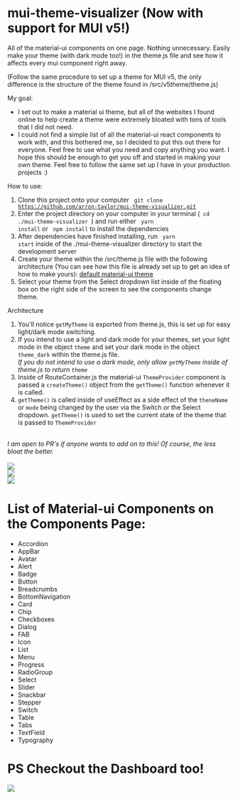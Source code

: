 # mui-theme-visualizer (Now with support for MUI v5!)
All of the material-ui components on one page. Nothing unnecessary. Easily make your theme (with dark mode too!) in the theme.js file and see how it affects every mui component right away.

(Follow the same procedure to set up a theme for MUI v5, the only difference is the structure of the theme found in /src/v5theme/theme.js)

My goal: 
  - I set out to make a material ui theme, but all of the websites I found online to help create a theme were extremely bloated with tons of tools that I did not need. 
  - I could not find a simple list of all the material-ui react components to work with, and this bothered me, so I decided to put this out there for everyone. Feel free to use what you need and copy anything you want. 
I hope this should be enough to get you off and started in making your own theme. Feel free to follow the same set up I have in your production projects :)


How to use:
  1. Clone this project onto your computer <code> git clone https://github.com/arron-taylor/mui-theme-visualizer.git </code>
  2. Enter the project directory on your computer in your terminal (<code> cd  ./mui-theme-visualizer </code>) and run either <code> yarn install</code> or <code> npm install</code> to install the dependencies 
  3. After dependencies have finished installing, run <code> yarn start</code> inside of the ./mui-theme-visualizer directory to start the development server
  4. Create your theme within the /src/theme.js file with the following architecture (You can see how this file is already set up to get an idea of how to make yours): <a href="https://v4.mui.com/customization/default-theme/#default-theme"> default material-ui theme </a> 
  5. Select your theme from the Select dropdown list inside of the floating box on the right side of the screen to see the components change theme.

Architecture
  1. You'll notice <code>getMyTheme</code> is exported from theme.js, this is set up for easy light/dark mode switching.
  2. If you intend to use a light and dark mode for your themes, set your light mode in the object <code>theme</code> and set your dark mode in the object <code>theme_dark</code> within the theme.js file. <br /><i>If you do not intend to use a dark mode, only allow <code>getMyTheme</code> inside of theme.js to return <code>theme</code></i>
  3. Inside of RouteContainer.js the material-ui <code>ThemeProvider</code> component is passed a <code>createTheme()</code> object from the <code>getTheme()</code> function whenever it is called. 
  4. <code>getTheme()</code> is called inside of useEffect as a side effect of the <code>theneName</code> or <code>mode</code> being changed by the user via the Switch or the Select dropdown. <code>getTheme()</code> is used to set the current state of the theme that is passed to <code>ThemeProvider</code>
<br />
<i> I am open to PR's if anyone wants to add on to this! Of course, the less bloat the better. </i>
<br />
<br />

<img src="https://i.imgur.com/f90a7mM.png" />

<br /> 
<img src="https://i.imgur.com/aIOfR2v.png" />
<br /> 
<img src="https://i.imgur.com/DspzgkP.png" />

# List of Material-ui Components on the Components Page:
  - Accordion
  - AppBar
  - Avatar
  - Alert
  - Badge
  - Button
  - Breadcrumbs  
  - BottomNavigation
  - Card
  - Chip
  - Checkboxes
  - Dialog
  - FAB
  - Icon
  - List
  - Menu
  - Progress
  - RadioGroup
  - Select
  - Slider
  - Snackbar
  - Stepper
  - Switch
  - Table
  - Tabs
  - TextField
  - Typography

# PS Checkout the Dashboard too!
<img src="https://i.imgur.com/YhsgEhK.png" />
